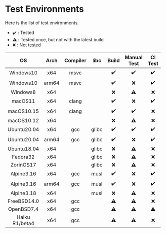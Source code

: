 # Test Environments

Here is the list of test environments.

-   :heavy_check_mark: : Tested
-   :warning: : Tested once, but not with the latest build
-   :x: : Not tested

| OS | Arch | Compiler | libc | Build | Manual Test | CI Test |
| :--: | :--: | :--: | :--: | :--: | :--: | :--: |
| Windows10 | x64 | msvc |  | :heavy_check_mark: | :heavy_check_mark: | :heavy_check_mark: |
| Windows10 | arm64 | msvc |  | :heavy_check_mark: | :x: | :heavy_check_mark: |
| Windows8 | x64 |  |  | :x: | :warning: | :x: |
| macOS11 | x64 | clang |  | :heavy_check_mark: | :x: | :heavy_check_mark: |
| macOS10.15 | x64 | clang |  | :heavy_check_mark: | :heavy_check_mark: | :x: |
| macOS10.12 | x64 |  |  | :x: | :warning: | :x: |
| Ubuntu20.04 | x64 | gcc | glibc | :heavy_check_mark: | :heavy_check_mark: | :heavy_check_mark: |
| Ubuntu20.04 | arm64 | gcc | glibc | :heavy_check_mark: | :x: | :heavy_check_mark: |
| Ubuntu18.04 | x64 |  | glibc | :x: | :warning: | :x: |
| Fedora32 | x64 |  | glibc | :x: | :warning: | :x: |
| ZorinOS17 | x64 |  | glibc | :x: | :warning: | :x: |
| Alpine3.16 | x64 | gcc | musl | :heavy_check_mark: | :x: | :heavy_check_mark: |
| Alpine3.16 | arm64 | gcc | musl | :heavy_check_mark: | :x: | :heavy_check_mark: |
| Alpine3.18 | x64 |  | musl | :x: | :warning: | :x: |
| FreeBSD14.0 | x64 | gcc | | :warning: | :warning: | :x: |
| OpenBSD7.4 | x64 | gcc | | :warning: | :warning: | :warning: |
| Haiku R1/beta4 | x64 | gcc | | :warning: | :warning: | :x: |
